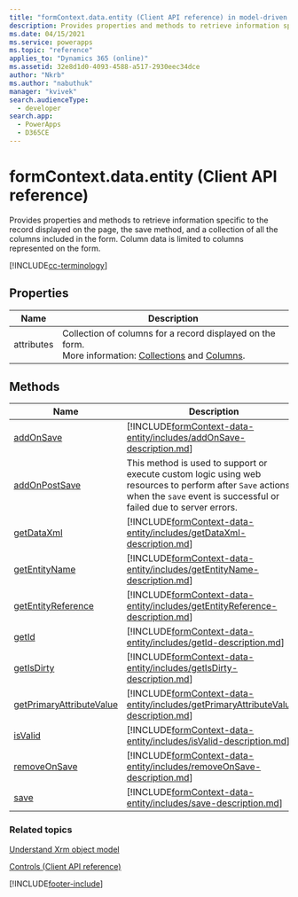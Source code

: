 ```yaml
---
title: "formContext.data.entity (Client API reference) in model-driven apps| MicrosoftDocs"
description: Provides properties and methods to retrieve information specific to the record displayed on the page, the save method, and a collection of all the columns included in the form.
ms.date: 04/15/2021
ms.service: powerapps
ms.topic: "reference"
applies_to: "Dynamics 365 (online)"
ms.assetid: 32e8d1d0-4093-4588-a517-2930eec34dce
author: "Nkrb"
ms.author: "nabuthuk"
manager: "kvivek"
search.audienceType: 
  - developer
search.app: 
  - PowerApps
  - D365CE
---
```


# formContext.data.entity (Client API reference)

Provides properties and methods to retrieve information specific to the record displayed on the page, the save method, and a collection of all the columns included in the form. Column data is limited to columns represented on the form.

[!INCLUDE[cc-terminology](../../../data-platform/includes/cc-terminology.md)]

## Properties

|Name|Description|
|--|--|
|attributes|Collection of columns for a record displayed on the form. <br/>More information: [Collections](collections.md) and [Columns](attributes.md).

## Methods

|Name|Description|
|---------|-----------|
|[addOnSave](formContext-data-entity/addOnSave.md)|[!INCLUDE[formContext-data-entity/includes/addOnSave-description.md](formContext-data-entity/includes/addOnSave-description.md)]| 
|[addOnPostSave](events/postsave.md)|This method is used to support or execute custom logic using web resources to perform after `Save` actions when the `save` event is successful or failed due to server errors.| 
|[getDataXml](formContext-data-entity/getDataXml.md)|[!INCLUDE[formContext-data-entity/includes/getDataXml-description.md](formContext-data-entity/includes/getDataXml-description.md)]|
|[getEntityName](formContext-data-entity/getEntityName.md)|[!INCLUDE[formContext-data-entity/includes/getEntityName-description.md](formContext-data-entity/includes/getEntityName-description.md)]|
|[getEntityReference](formContext-data-entity/getEntityReference.md)|[!INCLUDE[formContext-data-entity/includes/getEntityReference-description.md](formContext-data-entity/includes/getEntityReference-description.md)]|
|[getId](formContext-data-entity/getId.md)|[!INCLUDE[formContext-data-entity/includes/getId-description.md](formContext-data-entity/includes/getId-description.md)]|
|[getIsDirty](formContext-data-entity/getIsDirty.md)|[!INCLUDE[formContext-data-entity/includes/getIsDirty-description.md](formContext-data-entity/includes/getIsDirty-description.md)]|
|[getPrimaryAttributeValue](formContext-data-entity/getPrimaryAttributeValue.md)|[!INCLUDE[formContext-data-entity/includes/getPrimaryAttributeValue-description.md](formContext-data-entity/includes/getPrimaryAttributeValue-description.md)]|
|[isValid](formContext-data-entity/isValid.md)|[!INCLUDE[formContext-data-entity/includes/isValid-description.md](formContext-data-entity/includes/isValid-description.md)]|
|[removeOnSave](formContext-data-entity/removeOnSave.md)|[!INCLUDE[formContext-data-entity/includes/removeOnSave-description.md](formContext-data-entity/includes/removeOnSave-description.md)]|
|[save](formContext-data-entity/save.md)|[!INCLUDE[formContext-data-entity/includes/save-description.md](formContext-data-entity/includes/save-description.md)]|

### Related topics

[Understand Xrm object model](../understand-clientapi-object-model.md)

[Controls (Client API reference)](controls.md)






[!INCLUDE[footer-include](../../../../includes/footer-banner.md)]
